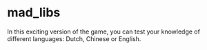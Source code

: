 # mad_libs

In this exciting version of the game, you can test your knowledge of different languages: Dutch, Chinese or English.
